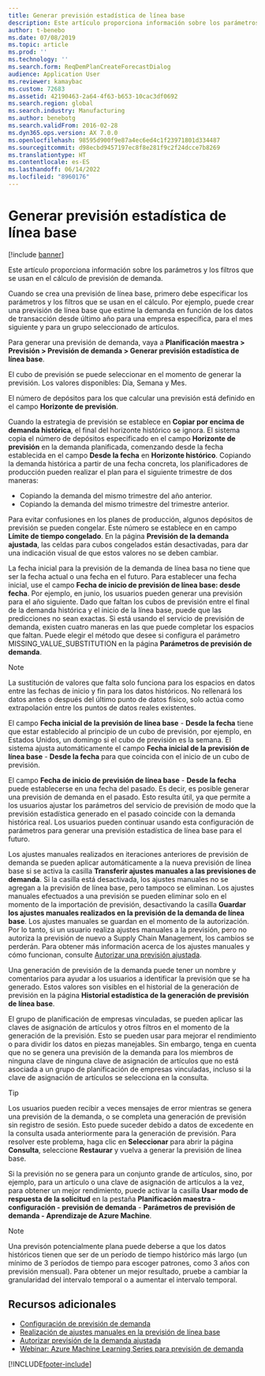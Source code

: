 ```yaml
---
title: Generar previsión estadística de línea base
description: Este artículo proporciona información sobre los parámetros y los filtros que se usan en el cálculo de previsión de demanda.
author: t-benebo
ms.date: 07/08/2019
ms.topic: article
ms.prod: ''
ms.technology: ''
ms.search.form: ReqDemPlanCreateForecastDialog
audience: Application User
ms.reviewer: kamaybac
ms.custom: 72683
ms.assetid: 42190463-2a64-4f63-b653-10cac3df0692
ms.search.region: global
ms.search.industry: Manufacturing
ms.author: benebotg
ms.search.validFrom: 2016-02-28
ms.dyn365.ops.version: AX 7.0.0
ms.openlocfilehash: 98595d900f9e87a4ec6ed4c1f23971801d334487
ms.sourcegitcommit: d98ecbd9457197ec8f8e281f9c2f24dcce7b8269
ms.translationtype: HT
ms.contentlocale: es-ES
ms.lasthandoff: 06/14/2022
ms.locfileid: "8960176"
---
```

# <a name="generate-a-statistical-baseline-forecast"></a>Generar previsión estadística de línea base

[!include [banner](../includes/banner.md)]

Este artículo proporciona información sobre los parámetros y los filtros que se usan en el cálculo de previsión de demanda. 

Cuando se crea una previsión de línea base, primero debe especificar los parámetros y los filtros que se usan en el cálculo. Por ejemplo, puede crear una previsión de línea base que estime la demanda en función de los datos de transacción desde último año para una empresa específica, para el mes siguiente y para un grupo seleccionado de artículos. 

Para generar una previsión de demanda, vaya a **Planificación maestra &gt; Previsión &gt; Previsión de demanda &gt; Generar previsión estadística de línea base**. 

El cubo de previsión se puede seleccionar en el momento de generar la previsión. Los valores disponibles: Día, Semana y Mes. 

El número de depósitos para los que calcular una previsión está definido en el campo **Horizonte de previsión**. 

Cuando la estrategia de previsión se establece en **Copiar por encima de demanda histórica**, el final del horizonte histórico se ignora. El sistema copia el número de depósitos especificado en el campo **Horizonte de previsión** en la demanda planificada, comenzando desde la fecha establecida en el campo **Desde la fecha** en **Horizonte histórico**. Copiando la demanda histórica a partir de una fecha concreta, los planificadores de producción pueden realizar el plan para el siguiente trimestre de dos maneras:

-   Copiando la demanda del mismo trimestre del año anterior.
-   Copiando la demanda del mismo trimestre del trimestre anterior.

Para evitar confusiones en los planes de producción, algunos depósitos de previsión se pueden congelar. Este número se establece en en campo **Límite de tiempo congelado**. En la página **Previsión de la demanda ajustada**, las celdas para cubos congelados están desactivadas, para dar una indicación visual de que estos valores no se deben cambiar. 

La fecha inicial para la previsión de la demanda de línea basa no tiene que ser la fecha actual o una fecha en el futuro. Para establecer una fecha inicial, use el campo **Fecha de inicio de previsión de línea base: desde fecha**. Por ejemplo, en junio, los usuarios pueden generar una previsión para el año siguiente. Dado que faltan los cubos de previsión entre el final de la demanda histórica y el inicio de la línea base, puede que las predicciones no sean exactas. Si está usando el servicio de previsión de demanda, existen cuatro maneras en las que puede completar los espacios que faltan. Puede elegir el método que desee si configura el parámetro MISSING\_VALUE\_SUBSTITUTION en la página **Parámetros de previsión de demanda**. 

> [!NOTE]
> La sustitución de valores que falta solo funciona para los espacios en datos entre las fechas de inicio y fin para los datos históricos. No rellenará los datos antes o después del último punto de datos físico, solo actúa como extrapolación entre los puntos de datos reales existentes. 

El campo **Fecha inicial de la previsión de línea base** - **Desde la fecha** tiene que estar establecido al principio de un cubo de previsión, por ejemplo, en Estados Unidos, un domingo si el cubo de previsión es la semana. El sistema ajusta automáticamente el campo **Fecha inicial de la previsión de línea base** - **Desde la fecha** para que coincida con el inicio de un cubo de previsión. 

El campo **Fecha de inicio de previsión de línea base** - **Desde la fecha** puede establecerse en una fecha del pasado. Es decir, es posible generar una previsión de demanda en el pasado. Esto resulta útil, ya que permite a los usuarios ajustar los parámetros del servicio de previsión de modo que la previsión estadística generado en el pasado coincide con la demanda histórica real. Los usuarios pueden continuar usando esta configuración de parámetros para generar una previsión estadística de línea base para el futuro. 

Los ajustes manuales realizados en iteraciones anteriores de previsión de demanda se pueden aplicar automáticamente a la nueva previsión de línea base si se activa la casilla **Transferir ajustes manuales a las previsiones de demanda**. Si la casilla está desactivada, los ajustes manuales no se agregan a la previsión de línea base, pero tampoco se eliminan. Los ajustes manuales efectuados a una previsión se pueden eliminar solo en el momento de la importación de previsión, desactivando la casilla **Guardar los ajustes manuales realizados en la previsión de la demanda de línea base**. Los ajustes manuales se guardan en el momento de la autorización. Por lo tanto, si un usuario realiza ajustes manuales a la previsión, pero no autoriza la previsión de nuevo a Supply Chain Management, los cambios se perderán. Para obtener más información acerca de los ajustes manuales y cómo funcionan, consulte [Autorizar una previsión ajustada](authorize-adjusted-forecast.md). 

Una generación de previsión de la demanda puede tener un nombre y comentarios para ayudar a los usuarios a identificar la previsión que se ha generado. Estos valores son visibles en el historial de la generación de previsión en la página **Historial estadística de la generación de previsión de línea base**. 

El grupo de planificación de empresas vinculadas, se pueden aplicar las claves de asignación de artículos y otros filtros en el momento de la generación de la previsión. Esto se pueden usar para mejorar el rendimiento o para dividir los datos en piezas manejables. Sin embargo, tenga en cuenta que no se genera una previsión de la demanda para los miembros de ninguna clave de ninguna clave de asignación de artículos que no está asociada a un grupo de planificación de empresas vinculadas, incluso si la clave de asignación de artículos se selecciona en la consulta. 

> [!TIP]
> Los usuarios pueden recibir a veces mensajes de error mientras se genera una previsión de la demanda, o se completa una generación de previsión sin registro de sesión. Esto puede suceder debido a datos de excedente en la consulta usada anteriormente para la generación de previsión. Para resolver este problema, haga clic en **Seleccionar** para abrir la página **Consulta**, seleccione **Restaurar** y vuelva a generar la previsión de línea base. 

Si la previsión no se genera para un conjunto grande de artículos, sino, por ejemplo, para un artículo o una clave de asignación de artículos a la vez, para obtener un mejor rendimiento, puede activar la casilla **Usar modo de respuesta de la solicitud** en la pestaña **Planificación maestra - configuración - previsión de demanda** - **Parámetros de previsión de demanda - Aprendizaje de Azure Machine**.

> [!NOTE]
> Una previsón potencialmente plana puede deberse a que los datos históricos tienen que ser de un período de tiempo histórico más largo (un mínimo de 3 períodos de tiempo para escoger patrones, como 3 años con previsión mensual). Para obtener un mejor resultado, pruebe a cambiar la granularidad del intervalo temporal o a aumentar el intervalo temporal.

## <a name="additional-resources"></a>Recursos adicionales

- [Configuración de previsión de demanda](demand-forecasting-setup.md)
- [Realización de ajustes manuales en la previsión de línea base](manual-adjustments-baseline-forecast.md)
- [Autorizar previsión de la demanda ajustada](authorize-adjusted-forecast.md)
- [Webinar: Azure Machine Learning Series para previsión de demanda](https://aka.ms/DemandForecastingwithAzureMachineLearningSeries)

[!INCLUDE[footer-include](../../includes/footer-banner.md)]
